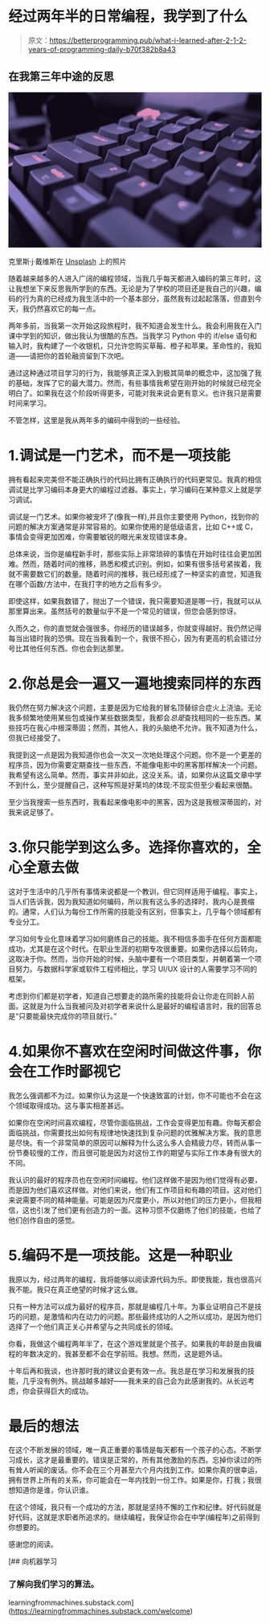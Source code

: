# 经过两年半的日常编程，我学到了什么

> 原文：<https://betterprogramming.pub/what-i-learned-after-2-1-2-years-of-programming-daily-b70f382b8a43>

## 在我第三年中途的反思

![](img/72e2483ddf740266c5f0f4bda497b894.png)

克里斯·j·戴维斯在 [Unsplash](https://unsplash.com?utm_source=medium&utm_medium=referral) 上的照片

随着越来越多的人进入广阔的编程领域，当我几乎每天都进入编码的第三年时，这让我想坐下来反思我所学到的东西。无论是为了学校的项目还是我自己的兴趣，编码的行为真的已经成为我生活中的一个基本部分，虽然我有过起起落落，但直到今天，我仍然喜欢它的每一点。

两年多前，当我第一次开始这段旅程时，我不知道会发生什么。我会利用我在入门课中学到的知识，做出我认为很酷的东西。当我学习 Python 中的 if/else 语句和输入时，我构建了一个收银机，只允许您购买草莓、橙子和苹果。革命性的，我知道——请把你的首轮融资留到下次吧。

通过这种通过项目学习的行为，我能够真正深入到极其简单的概念中，这加强了我的基础，发挥了它的最大潜力。然而，有些事情我希望在刚开始的时候就已经完全明白了。如果我在这个阶段听得更多，可能对我来说会更有意义。也许我只是需要时间来学习。

不管怎样，这里是我从两年多的编码中得到的一些经验。

# 1.调试是一门艺术，而不是一项技能

拥有看起来完美但不能正确执行的代码比拥有正确执行的代码更常见。我真的相信调试是比学习编码本身更大的编程过滤器。事实上，学习编码在某种意义上就是学习调试。

调试是一门艺术。如果你被宠坏了(像我一样),并且你主要使用 Python，找到你的问题的解决方案通常是非常容易的。如果你使用的是低级语言，比如 C++或 C，事情会变得更加困难，你需要敏锐的眼光来发现错误本身。

总体来说，当你是编程新手时，那些实际上非常琐碎的事情在开始时往往会更加困难。然而，随着时间的推移，熟悉和模式识别。例如，如果有很多括号紧挨着，我就不需要数它们的数量。随着时间的推移，我已经形成了一种坚实的直觉，知道我在哪个函数/方法中，在我打字的地方之后有多少。

即使这样，如果我数错了，抛出了一个错误，我只需要知道是哪一行，我就可以从那里算出来。虽然括号的数量似乎不是一个常见的错误，但您会感到惊讶。

久而久之，你的直觉就会强很多。你经历的错误越多，你就变得越好。我仍然记得每当出错时我的恐惧。现在当我看到一个，我很不担心，因为有更高的机会错过分号比其他任何东西。你也会到达那里。

# 2.你总是会一遍又一遍地搜索同样的东西

我仍然在努力解决这个问题，主要是因为它给我的冒名顶替综合症火上浇油。无论我多频繁地使用某些包或操作某些数据类型，我都会*总是*查找相同的一些东西。某些技巧在我心中根深蒂固；然而，其他人，我的头脑绝不允许。我不知道为什么，但我已经接受了。

我提到这一点是因为我知道你也会一次又一次地处理这个问题。你不是一个更差的程序员，因为你需要定期查找一些东西，不能像电影中的黑客那样解决一个问题。我希望有这么简单。然而，事实并非如此，这没关系。请，如果你从这篇文章中学不到什么，至少提醒自己，这种写照是好莱坞的体现:不现实但至少看起来很酷。

至少当我搜索一些东西时，我看起来像电影中的黑客，因为这是我根深蒂固的，对我来说足够了。

# 3.你只能学到这么多。选择你喜欢的，全心全意去做

这对于生活中的几乎所有事情来说都是一个教训，但它同样适用于编程。事实上，当人们告诉我，因为我知道如何编码，所以我有这么多的选择时，我内心是畏缩的。通常，人们认为每份工作所需的技能没有区别，但事实上，几乎每个领域都有专业分工。

学习如何专业化意味着学习如何磨练自己的技能。我不相信多面手在任何方面都能成功，尤其是在这个时代。在职业生涯的初期专攻很重要。如果你选择以后转向，这取决于你。然而，当你开始的时候，头脑中要有一个项目类型，并朝着第一个项目努力。与数据科学家或软件工程师相比，学习 UI/UX 设计的人需要学习不同的框架。

考虑到你们都是初学者，知道自己想要走的路所需的技能将会让你走在同龄人前面。这就是为什么当我被问及对初学者来说什么是最好的编程语言时，我的回答总是“只要能最快完成你的项目就行。”

# 4.如果你不喜欢在空闲时间做这件事，你会在工作时鄙视它

我怎么强调都不为过。如果你认为这是一个快速致富的计划，你不可能也不会在这个领域取得成功。这与事实相差甚远。

如果你在空闲时间喜欢编程，尽管你面临挑战，工作会变得更加有趣。你每天都会面临挑战，你需要找出如何有规律地快速找到复杂问题的优雅解决方案。我的意思是尽快。有一个非常简单的原因可以解释为什么这么多人会精疲力尽，转而从事一份节奏较慢的工作，而且很可能是因为对这份工作的期望与实际工作本身有很大的不同。

我认识的最好的程序员也在空闲时间编程。他们这样做不是因为他们觉得有必要，而是因为他们喜欢这样做。对他们来说，他们有工作项目和有趣的项目。这对他们来说需要不同的精神能量。可能是因为尺度更小，所以对他们的压力更小，但我相信，这也引发了他们更有创造力的一面。这种习惯不仅磨练了他们的技能，也给了他们创作自由的感觉。

# 5.编码不是一项技能。这是一种职业

我原以为，经过两年的编程，我将能够以阅读源代码为乐。即使我能，我也很高兴我不能。我只在真正绝望的时候才这么做。

只有一种方法可以成为最好的程序员，那就是编程几十年。为事业证明自己不是技巧的问题，是激情和内在动力的问题。那些最终成功的人之所以成功，是因为他们选择了一个他们真正关心并希望与之共同成长的领域。

你看，我做这个编程两年半了，在这个游戏里就是个孩子。如果我的年龄是由我编程的年数决定的，我甚至都不会在学前班。我想。然而，这是题外话。

十年后再和我谈，也许那时我的建议会更有效一点。我总是在学习和发展我的技能，几乎没有例外。挑战越多越好——我未来的自己会为此感谢我的。从长远考虑，你会获得巨大的成功。

# 最后的想法

在这个不断发展的领域，唯一真正重要的事情是每天都有一个孩子的心态。不断学习成长，这才是最重要的。错误是正常的，所有其他激励的东西。忘掉你读过的所有耸人听闻的废话。你不会在三个月甚至六个月内找到工作。如果你真的很幸运，拥有世界上所有的关系，你可能会在一年内找到一份工作。如果是你，打我；我很想知道你是谁，你认识谁。

在这个领域，我只有一个成功的方法，那就是坚持不懈的工作和纪律。好代码就是好代码，这就是求职者所追求的。继续编程，我保证你会在中学(编程年)之前得到你想要的。

感谢您的阅读。

[](https://learningfrommachines.substack.com/welcome) [## 向机器学习

### 了解向我们学习的算法。

learningfrommachines.substack.com](https://learningfrommachines.substack.com/welcome)